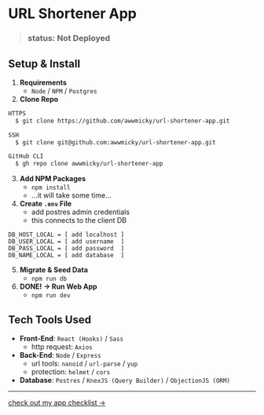 # URL Shortener App

> ### status: **Not Deployed**

## Setup & Install
1. **Requirements**
    - `Node` / `NPM` / `Postgres`
2. **Clone Repo**
```bash
HTTPS
  $ git clone https://github.com/awwmicky/url-shortener-app.git

SSH
  $ git clone git@github.com:awwmicky/url-shortener-app.git

GitHub CLI
  $ gh repo clone awwmicky/url-shortener-app
```
3. **Add NPM Packages**
    - `npm install`
    - …it will take some time…
4. **Create `.env` File**
    - add postres admin credentials
    - this connects to the client DB
```env
DB_HOST_LOCAL = [ add localhost ]
DB_USER_LOCAL = [ add username  ]
DB_PASS_LOCAL = [ add password  ]
DB_NAME_LOCAL = [ add database  ]
```
5. **Migrate & Seed Data**
    - `npm run db`
6. **DONE! → Run Web App**
    - `npm run dev`

## Tech Tools Used
- **Front-End**: `React (Hooks)` / `Sass`
    - http request: `Axios`
- **Back-End**: `Node` / `Express`
    - url tools: `nanoid` / `url-parse` / `yup`
    - protection: `helmet` / `cors`
- **Database**: `Postres` / `KnexJS (Query Builder)` / `ObjectionJS (ORM)`

---

[check out my app checklist →](/docs/history-log.md)